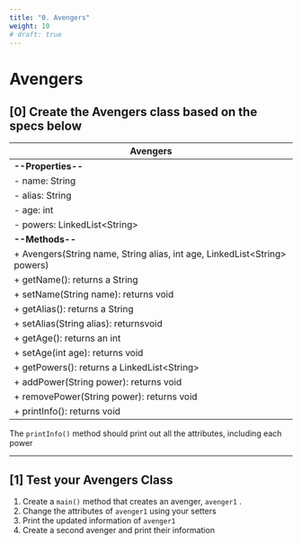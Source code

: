 ```yaml
---
title: "0. Avengers"
weight: 10
# draft: true
---
```


# Avengers

## [0] Create the Avengers class based on the specs below


|   <center>**Avengers**</center>  |
|:------------------------|
  | **--Properties--** |
| - name: String    |
| - alias: String   |
| - age: int        |
| - powers: LinkedList\<String\> |
  | **--Methods--** |
| + Avengers(String name, String alias, int age, LinkedList\<String\> powers) |
| + getName(): returns a String |
| + setName(String name): returns void |
| + getAlias(): returns a String |
| + setAlias(String alias): returnsvoid |
| + getAge(): returns an int |
| + setAge(int age): returns void |
| + getPowers(): returns a LinkedList\<String\> |
| + addPower(String power): returns void |
| + removePower(String power): returns void |
| + printInfo(): returns void | 
  
 The `printInfo()` method should print out all the attributes, including each power
  
----

 ## [1] Test your Avengers Class

  1. Create a  `main()` method that creates an avenger, `avenger1` .
  2. Change the attributes of `avenger1` using your setters
  2. Print the updated information of `avenger1`
  3. Create a second avenger and print their information

